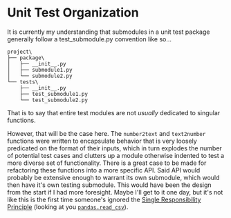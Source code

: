 # Unit Test Organization
It is currently my understanding that submodules in a unit test package generally follow a test_submodule.py convention like so...  
```
project\
├── package\
│   ├── __init__.py
│   ├── submodule1.py
│   └── submodule2.py
└── tests\
    ├── __init__.py
    ├── test_submodule1.py
    └── test_submodule2.py
```
That is to say that entire test modules are not _usually_ dedicated to singular functions.  

However, that will be the case here. The `number2text` and `text2number` functions were written to encapsulate behavior that is very loosely predicated on the format of their inputs, which in turn explodes the number of potential test cases and clutters up a module otherwise indented to test a more diverse set of functionality. There is a great case to be made for refactoring these functions into a more specific API. Said API would probably be extensive enough to warrant its own submodule, which would then have it's own testing submodule. This would have been the design from the start if I had more foresight. Maybe I'll get to it one day, but it's not like this is the first time someone's ignored the [Single Responsibility Principle](https://en.wikipedia.org/wiki/Single_responsibility_principle) (looking at you [`pandas.read_csv`](https://pandas.pydata.org/pandas-docs/stable/reference/api/pandas.read_csv.html)).  
